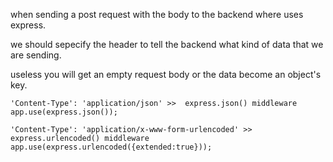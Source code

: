 when sending a post request with the body to the backend where uses express.

we should sepecify the header to tell the backend what kind of data that we are sending.

useless you will get an empty request body or the data become an object's key.

````
'Content-Type': 'application/json' >>  express.json() middleware
app.use(express.json());

'Content-Type': 'application/x-www-form-urlencoded' >> express.urlencoded() middleware
app.use(express.urlencoded({extended:true}));
````
